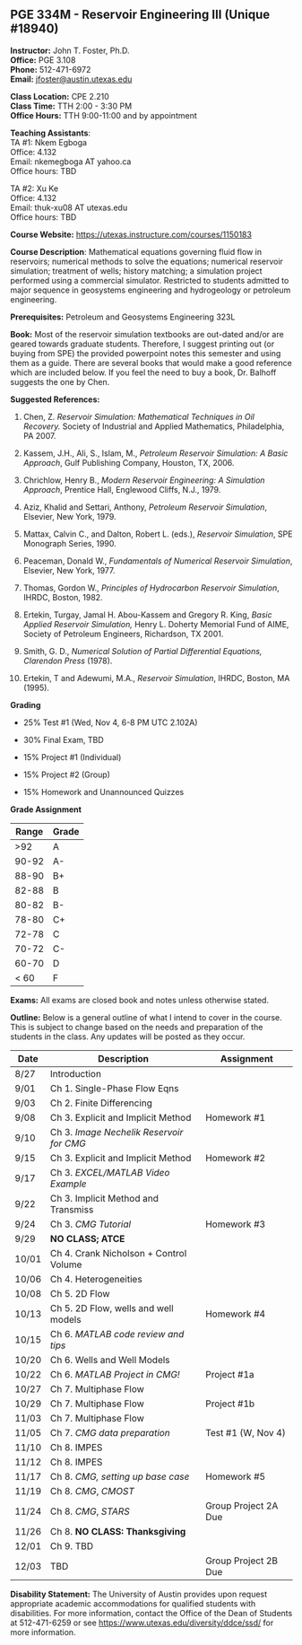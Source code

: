 <!--
.. title: Syllabus
.. slug: index
.. date: 2015-08-25 08:40:03 UTC-05:00
.. template: notitle.tmpl
.. description: PGE 323M - Reservoir Engineering III syllabus page
-->

## PGE 334M - Reservoir Engineering III (Unique #18940)


**Instructor:** John T. Foster, Ph.D.  
**Office:** PGE 3.108  
**Phone:** 512-471-6972  
**Email:** [jfoster@austin.utexas.edu](mailto:jfoster@austin.utexas.com)  

**Class Location:** CPE 2.210  
**Class Time:** TTH 2:00 - 3:30 PM  
**Office Hours:** TTH 9:00-11:00 and by appointment  

**Teaching Assistants**:  
TA #1: Nkem Egboga  
Office: 4.132  
Email: nkemegboga AT yahoo.ca  
Office hours: TBD  

TA #2: Xu Ke  
Office: 4.132  
Email: thuk-xu08 AT utexas.edu  
Office hours: TBD  


**Course Website:** <https://utexas.instructure.com/courses/1150183>

**Course Description**: Mathematical equations governing fluid flow in reservoirs; numerical methods to solve the equations; numerical reservoir simulation; treatment of wells; history matching; a simulation project performed using a commercial simulator. Restricted to students admitted to major sequence in geosystems engineering and hydrogeology or petroleum engineering. 


**Prerequisites:** Petroleum and Geosystems Engineering 323L


**Book:** Most of the reservoir simulation textbooks are out-dated and/or are geared towards graduate students. Therefore, I suggest printing out (or buying from SPE) the provided powerpoint notes this semester and using them as a guide. There are several books that would make a good reference which are included below. If you feel the need to buy a book, Dr. Balhoff suggests the one by Chen.

**Suggested References:**

1. Chen, Z. *Reservoir Simulation: Mathematical Techniques in Oil Recovery.* Society of Industrial and Applied Mathematics, Philadelphia, PA 2007.

1. Kassem, J.H., Ali, S., Islam, M., *Petroleum Reservoir Simulation: A Basic Approach*, Gulf Publishing Company, Houston, TX, 2006.

1. Chrichlow, Henry B., *Modern Reservoir Engineering: A Simulation Approach*, Prentice Hall, Englewood Cliffs, N.J., 1979.

1. Aziz, Khalid and Settari, Anthony, *Petroleum Reservoir Simulation*, Elsevier, New York, 1979.

1. Mattax, Calvin C., and Dalton, Robert L. (eds.), *Reservoir Simulation*, SPE Monograph Series, 1990.

1. Peaceman, Donald W., *Fundamentals of Numerical Reservoir Simulation*, Elsevier, New York, 1977.

1. Thomas, Gordon W., *Principles of Hydrocarbon Reservoir Simulation*, IHRDC, Boston, 1982.

1. Ertekin, Turgay, Jamal H. Abou-Kassem and Gregory R. King, *Basic Applied Reservoir Simulation,* Henry L. Doherty Memorial Fund of AIME, Society of Petroleum Engineers, Richardson, TX 2001.

1. Smith, G. D., *Numerical Solution of Partial Differential Equations, Clarendon Press* (1978).

1. Ertekin, T and Adewumi, M.A., *Reservoir Simulation*, IHRDC, Boston, MA (1995).


**Grading**

 * 25% Test #1 (Wed, Nov 4, 6-8 PM UTC 2.102A)

 * 30% Final Exam, TBD

 * 15% Project #1 (Individual)

 * 15% Project #2 (Group)

 * 15% Homework and Unannounced Quizzes


**Grade Assignment**

|Range|Grade|
|-|-|
|>92| A  |
|90-92| A-  |
|88-90| B+  |
|82-88| B  |
|80-82| B-  |
|78-80| C+  |
|72-78| C  |
|70-72| C-  |
|60-70| D  |
|< 60| F  |  


**Exams:** All exams are closed book and notes unless otherwise stated.

**Outline:** Below is a general outline of what I intend to cover in the course.  This is subject to change based on the needs and preparation of the students in the class.  Any updates will be posted as they occur.

| Date | Description | Assignment |
|-----------------|---------------------|-----------|
|8/27| Introduction||
|9/01| Ch 1. Single-Phase Flow Eqns | |
|9/03| Ch 2. Finite Differencing | |
|9/08| Ch 3. Explicit and Implicit Method |  Homework #1 |
|9/10| Ch 3. *Image Nechelik Reservoir for CMG* | |
|9/15| Ch 3. Explicit and Implicit Method | Homework #2 |
|9/17| Ch 3. *EXCEL/MATLAB Video Example* | | 
|9/22| Ch 3. Implicit Method and Transmiss | |
|9/24| Ch 3. *CMG Tutorial* | Homework #3 |
|9/29| **NO CLASS; ATCE** |
|10/01| Ch 4. Crank Nicholson + Control Volume |
|10/06| Ch 4. Heterogeneities |
|10/08| Ch 5. 2D Flow |
|10/13| Ch 5. 2D Flow, wells and well models | Homework #4 |
|10/15| Ch 6. *MATLAB code review and tips* | |
|10/20| Ch 6. Wells and Well Models | |
|10/22| Ch 6. *MATLAB Project in CMG!* |  Project #1a |
|10/27| Ch 7. Multiphase Flow | |
|10/29| Ch 7. Multiphase Flow | Project #1b |
|11/03| Ch 7. Multiphase Flow | |
|11/05| Ch 7. *CMG data preparation* | Test #1 (W, Nov 4) |
|11/10| Ch 8. IMPES | |
|11/12| Ch 8. IMPES | |
|11/17| Ch 8. *CMG, setting up base case* | Homework #5 |
|11/19| Ch 8. *CMG*, *CMOST* | |
|11/24| Ch 8. *CMG*, *STARS* | Group Project 2A Due |
|11/26| Ch 8. **NO CLASS: Thanksgiving** | |
|12/01| Ch 9. TBD |
|12/03| TBD | Group Project 2B Due |  


**Disability Statement:** The University of Austin provides upon request appropriate academic accommodations for qualified students with disabilities. For more information, contact the Office of the Dean of Students at 512-471-6259 or see <a href="https://www.utexas.edu/diversity/ddce/ssd/" target="_blank">https://www.utexas.edu/diversity/ddce/ssd/</a> for more information.

